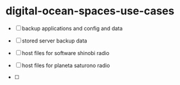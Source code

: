 # digital-ocean-spaces-use-cases

- [ ] backup applications and config and data
- [ ] stored server backup data

- [ ] host files for software shinobi radio

- [ ] host files for planeta saturono radio

- [ ] 